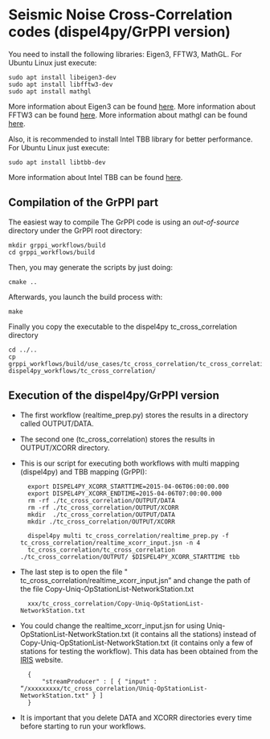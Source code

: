 # Seismic Noise Cross-Correlation codes (dispel4py/GrPPI version)

You need to install the following libraries: Eigen3, FFTW3, MathGL. For Ubuntu Linux just execute: 

    sudo apt install libeigen3-dev
    sudo apt install libfftw3-dev
    sudo apt install mathgl

More information about Eigen3 can be found [here](http://eigen.tuxfamily.org/index.php?title=Main_Page).
More information about FFTW3 can be found [here](http://www.fftw.org/).
More information about mathgl can be found [here](http://mathgl.sourceforge.net/doc_en/Main.html#Main).

Also, it is recommended to install Intel TBB library for better performance. For Ubuntu Linux just execute: 

    sudo apt install libtbb-dev

More information about Intel TBB can be found [here](https://www.threadingbuildingblocks.org/).

## Compilation of the GrPPI part

The easiest way to compile The GrPPI code is using an *out-of-source*
directory under the GrPPI root directory:

~~~ 
mkdir grppi_workflows/build
cd grppi_workflows/build
~~~

Then, you may generate the scripts by just doing:

~~~
cmake ..
~~~

Afterwards, you launch the build process with:

~~~
make
~~~

Finally you copy the executable to the dispel4py tc_cross_correlation directory

~~~
cd ../..
cp grppi_workflows/build/use_cases/tc_cross_correlation/tc_cross_correlation dispel4py_workflows/tc_cross_correlation/
~~~

## Execution of the dispel4py/GrPPI version


- The first workflow (realtime_prep.py) stores the results in a directory called OUTPUT/DATA. 
- The second one (tc_cross_correlation) stores the results in OUTPUT/XCORR directory. 
- This is our script for executing both workflows with multi mapping (dispel4py) and TBB mapping (GrPPI): 
	

    	export DISPEL4PY_XCORR_STARTTIME=2015-04-06T06:00:00.000
    	export DISPEL4PY_XCORR_ENDTIME=2015-04-06T07:00:00.000
    	rm -rf ./tc_cross_correlation/OUTPUT/DATA
    	rm -rf ./tc_cross_correlation/OUTPUT/XCORR
    	mkdir  ./tc_cross_correlation/OUTPUT/DATA
    	mkdir ./tc_cross_correlation/OUTPUT/XCORR

    	dispel4py multi tc_cross_correlation/realtime_prep.py -f tc_cross_correlation/realtime_xcorr_input.jsn -n 4
    	tc_cross_correlation/tc_cross_correlation ./tc_cross_correlation/OUTPUT/ $DISPEL4PY_XCORR_STARTTIME tbb

- The last step is to open the file " tc_cross_correlation/realtime_xcorr_input.jsn” and change the path of the file Copy-Uniq-OpStationList-NetworkStation.txt

		xxx/tc_cross_correlation/Copy-Uniq-OpStationList-NetworkStation.txt  


- You could change the realtime_xcorr_input.jsn for using Uniq-OpStationList-NetworkStation.txt (it contains all the stations) instead of Copy-Uniq-OpStationList-NetworkStation.txt (it contains only a few of stations for testing the workflow). This data has been obtained from the [IRIS](http://ds.iris.edu/ds/nodes/dmc/earthscope/usarray/_US-TA-operational/) website. 

		{
    		"streamProducer" : [ { "input" : “/xxxxxxxxx/tc_cross_correlation/Uniq-OpStationList-NetworkStation.txt" } ]
		}


- It is important that you delete DATA and XCORR directories every time before starting to run your workflows. 
